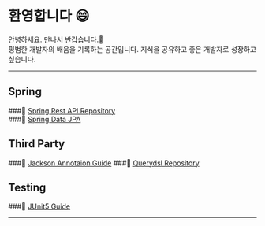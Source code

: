 # 환영합니다 :smile:
안녕하세요. 만나서 반갑습니다.👋  
평범한 개발자의 배움을 기록하는 공간입니다. 지식을 공유하고 좋은 개발자로 성장하고 싶습니다.

---

## Spring
###:book: [Spring Rest API Repository](spring-rest-api/)  
###:book: [Spring Data JPA](jpa/)  
  
## Third Party
###:book: [Jackson Annotaion Guide](jackson-annotaion/)
###:book: [Querydsl Repository](querydsl/)  
  
## Testing
###:book: [JUnit5 Guide](junit5-guide/)  
  
---
